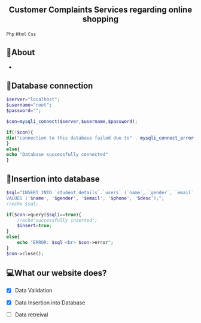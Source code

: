
<h2 align="center">
  Customer Complaints Services regarding online shopping
  
</h2>
<p align="center">
  
  `Php` `Html` `Css`
  
</p>

## :eyes:About

- 



## :scroll:Database connection
```php
$server="localhost";
$username="root";
$password="";

$con=mysqli_connect($server,$username,$password);

if(!$con){
die("connection to this database failed due to" . mysqli_connect_error());
}
else{
echo "Database successfully connected"
}
```
## :scroll:Insertion into database
```php
$sql="INSERT INTO `student_details`.`users` (`name`, `gender`, `email`, `tel`, `desc`)
VALUES ('$name', '$gender', '$email', '$phone', '$desc');";
//echo $sql;

if($con->query($sql)==true){
    //echo"successfully inserted";
    $insert=true;
}
else{
    echo "ERROR: $sql <br> $con->error";
}
$con->close();
```

## :computer:What our website does?

- [x] Data Validation
- [x] Data Insertion into Database 
- [ ] Data retreival

